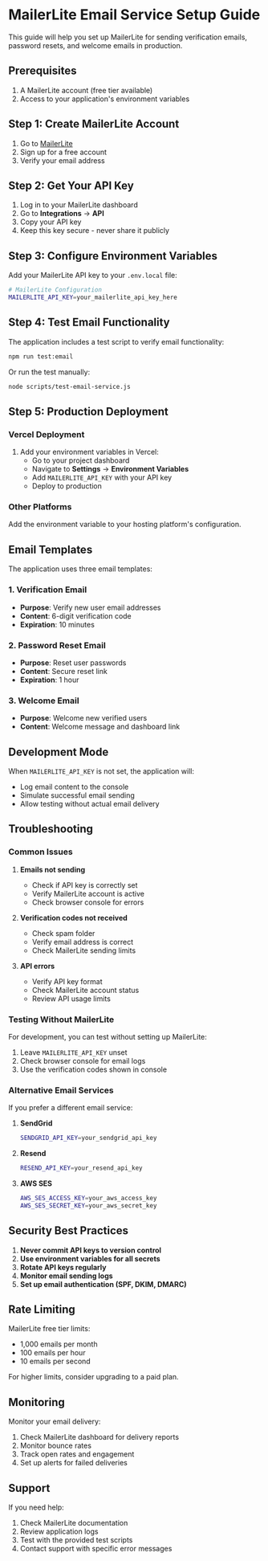 # MailerLite Email Service Setup Guide

This guide will help you set up MailerLite for sending verification emails, password resets, and welcome emails in production.

## Prerequisites

1. A MailerLite account (free tier available)
2. Access to your application's environment variables

## Step 1: Create MailerLite Account

1. Go to [MailerLite](https://app.mailerlite.com/)
2. Sign up for a free account
3. Verify your email address

## Step 2: Get Your API Key

1. Log in to your MailerLite dashboard
2. Go to **Integrations** → **API**
3. Copy your API key
4. Keep this key secure - never share it publicly

## Step 3: Configure Environment Variables

Add your MailerLite API key to your `.env.local` file:

```bash
# MailerLite Configuration
MAILERLITE_API_KEY=your_mailerlite_api_key_here
```

## Step 4: Test Email Functionality

The application includes a test script to verify email functionality:

```bash
npm run test:email
```

Or run the test manually:

```bash
node scripts/test-email-service.js
```

## Step 5: Production Deployment

### Vercel Deployment

1. Add your environment variables in Vercel:
   - Go to your project dashboard
   - Navigate to **Settings** → **Environment Variables**
   - Add `MAILERLITE_API_KEY` with your API key
   - Deploy to production

### Other Platforms

Add the environment variable to your hosting platform's configuration.

## Email Templates

The application uses three email templates:

### 1. Verification Email
- **Purpose**: Verify new user email addresses
- **Content**: 6-digit verification code
- **Expiration**: 10 minutes

### 2. Password Reset Email
- **Purpose**: Reset user passwords
- **Content**: Secure reset link
- **Expiration**: 1 hour

### 3. Welcome Email
- **Purpose**: Welcome new verified users
- **Content**: Welcome message and dashboard link

## Development Mode

When `MAILERLITE_API_KEY` is not set, the application will:
- Log email content to the console
- Simulate successful email sending
- Allow testing without actual email delivery

## Troubleshooting

### Common Issues

1. **Emails not sending**
   - Check if API key is correctly set
   - Verify MailerLite account is active
   - Check browser console for errors

2. **Verification codes not received**
   - Check spam folder
   - Verify email address is correct
   - Check MailerLite sending limits

3. **API errors**
   - Verify API key format
   - Check MailerLite account status
   - Review API usage limits

### Testing Without MailerLite

For development, you can test without setting up MailerLite:

1. Leave `MAILERLITE_API_KEY` unset
2. Check browser console for email logs
3. Use the verification codes shown in console

### Alternative Email Services

If you prefer a different email service:

1. **SendGrid**
   ```bash
   SENDGRID_API_KEY=your_sendgrid_api_key
   ```

2. **Resend**
   ```bash
   RESEND_API_KEY=your_resend_api_key
   ```

3. **AWS SES**
   ```bash
   AWS_SES_ACCESS_KEY=your_aws_access_key
   AWS_SES_SECRET_KEY=your_aws_secret_key
   ```

## Security Best Practices

1. **Never commit API keys to version control**
2. **Use environment variables for all secrets**
3. **Rotate API keys regularly**
4. **Monitor email sending logs**
5. **Set up email authentication (SPF, DKIM, DMARC)**

## Rate Limiting

MailerLite free tier limits:
- 1,000 emails per month
- 100 emails per hour
- 10 emails per second

For higher limits, consider upgrading to a paid plan.

## Monitoring

Monitor your email delivery:
1. Check MailerLite dashboard for delivery reports
2. Monitor bounce rates
3. Track open rates and engagement
4. Set up alerts for failed deliveries

## Support

If you need help:
1. Check MailerLite documentation
2. Review application logs
3. Test with the provided test scripts
4. Contact support with specific error messages 